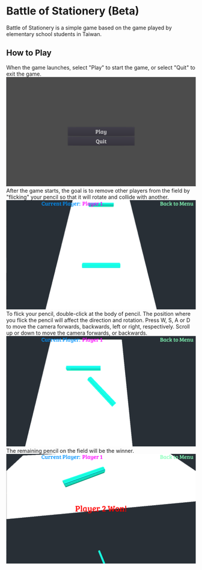 # Battle of Stationery (Beta)
Battle of Stationery is a simple game based on the game played by elementary school students in Taiwan.

## How to Play
When the game launches, select "Play" to start the game, or select "Quit" to exit the game.
![](Screenshots/MainMenu.png)
After the game starts, the goal is to remove other players from the field by "flicking" your pencil so that it will rotate and collide with another.
![](Screenshots/Gameplay.png)
To flick your pencil, double-click at the body of pencil. The position where you flick the pencil will affect the direction and rotation.
Press W, S, A or D to move the camera forwards, backwards, left or right, respectively. Scroll up or down to move the camera forwards, or backwards.
![](Screenshots/Gameplay2.png)
The remaining pencil on the field will be the winner.
![](Screenshots/Gameover.png)
